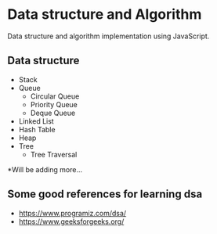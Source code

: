 # Data structure and Algorithm

Data structure and algorithm implementation using JavaScript.

## Data structure

- Stack
- Queue
  - Circular Queue
  - Priority Queue
  - Deque Queue
- Linked List
- Hash Table
- Heap
- Tree
  - Tree Traversal

\*Will be adding more...

## Some good references for learning dsa

- https://www.programiz.com/dsa/
- https://www.geeksforgeeks.org/
